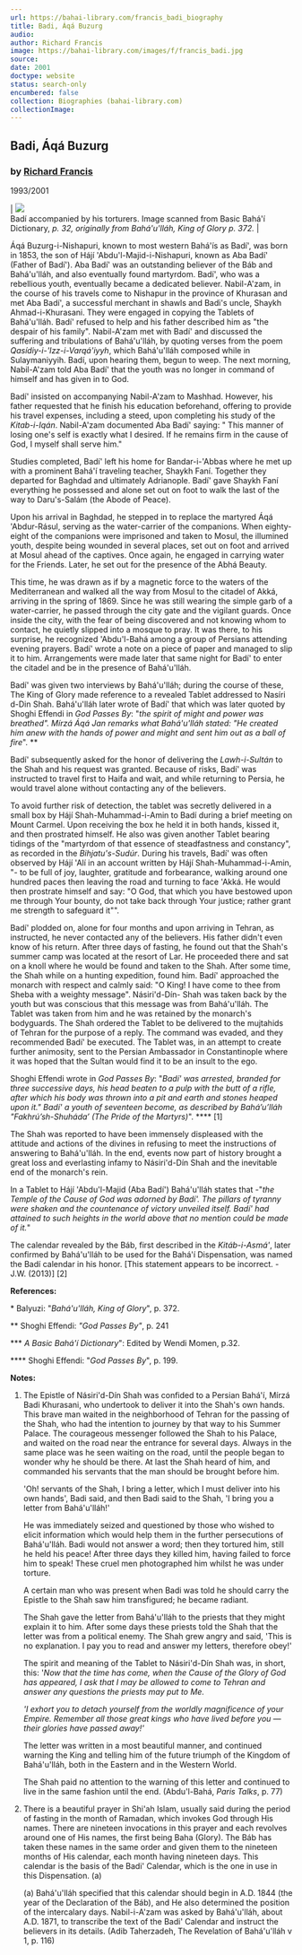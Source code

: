 ```yaml
---
url: https://bahai-library.com/francis_badi_biography
title: Badi, Áqá Buzurg
audio: 
author: Richard Francis
image: https://bahai-library.com/images/f/francis_badi.jpg
source: 
date: 2001
doctype: website
status: search-only
encumbered: false
collection: Biographies (bahai-library.com)
collectionImage: 
---
```



## Badi, Áqá Buzurg

### by [Richard Francis](https://bahai-library.com/author/Richard+Francis)

1993/2001


| ![](https://bahai-library.com/images/f/francis_badi.jpg)  
Badí accompanied by his torturers. Image scanned from Basic Bahá'í Dictionary, _p. 32, originally from _Bahá'u'lláh, King of Glory_ p. 372._ |

Áqá Buzurg-i-Nishapuri, known to most western Bahá'ís as Badí', was born in 1853, the son of Hájí 'Abdu'l-Majid-i-Nishapuri, known as Aba Badí' (Father of Badí'). Aba Badí' was an outstanding believer of the Báb and Bahá'u'lláh, and also eventually found martyrdom. Badí', who was a rebellious youth, eventually became a dedicated believer. Nabil-A'zam, in the course of his travels come to Nishapur in the province of Khurasan and met Aba Badí', a successful merchant in shawls and Badi's uncle, Shaykh Ahmad-i-Khurasani. They were engaged in copying the Tablets of Bahá'u'lláh. Badí' refused to help and his father described him as "the despair of his family". Nabil-A'zam met with Badí' and discussed the suffering and tribulations of Bahá'u'lláh, by quoting verses from the poem _Qasídiy-i-'Izz-i-Varqá'iyyh_, which Bahá'u'lláh composed while in Sulaymaniyyih. Badí, upon hearing them, begun to weep. The next morning, Nabil-A'zam told Aba Badí' that the youth was no longer in command of himself and has given in to God.

Badí' insisted on accompanying Nabil-A'zam to Mashhad. However, his father requested that he finish his education beforehand, offering to provide his travel expenses, including a steed, upon completing his study of the _Kitab-i-Iqán_. Nabil-A'zam documented Aba Badí' saying: " This manner of losing one's self is exactly what I desired. If he remains firm in the cause of God, I myself shall serve him."

Studies completed, Badí' left his home for Bandar-i-'Abbas where he met up with a prominent Bahá'í traveling teacher, Shaykh Faní. Together they departed for Baghdad and ultimately Adrianople. Badí' gave Shaykh Faní everything he possessed and alone set out on foot to walk the last of the way to Daru's-Salám (the Abode of Peace).

Upon his arrival in Baghdad, he stepped in to replace the martyred Áqá 'Abdur-Rásul, serving as the water-carrier of the companions. When eighty-eight of the companions were imprisoned and taken to Mosul, the illumined youth, despite being wounded in several places, set out on foot and arrived at Mosul ahead of the captives. Once again, he engaged in carrying water for the Friends. Later, he set out for the presence of the Abhá Beauty.

This time, he was drawn as if by a magnetic force to the waters of the Mediterranean and walked all the way from Mosul to the citadel of Akká, arriving in the spring of 1869. Since he was still wearing the simple garb of a water-carrier, he passed through the city gate and the vigilant guards. Once inside the city, with the fear of being discovered and not knowing whom to contact, he quietly slipped into a mosque to pray. It was there, to his surprise, he recognized 'Abdu'l-Bahá among a group of Persians attending evening prayers. Badí' wrote a note on a piece of paper and managed to slip it to him. Arrangements were made later that same night for Badí' to enter the citadel and be in the presence of Bahá'u'lláh.

Badí' was given two interviews by Bahá'u'lláh; during the course of these, The King of Glory made reference to a revealed Tablet addressed to Nasíri d-Din Shah. Bahá'u'lláh later wrote of Badí' that which was later quoted by Shoghi Effendi in _God Passes By_: "_the spirit of might and power was breathed". Mírzá Áqá Jan remarks what Bahá'u'lláh stated: "He created him anew with the hands of power and might and sent him out as a ball of fire_". **

Badí' subsequently asked for the honor of delivering the _Lawh-i-Sultán_ to the Shah and his request was granted. Because of risks, Badí' was instructed to travel first to Haifa and wait, and while returning to Persia, he would travel alone without contacting any of the believers.

To avoid further risk of detection, the tablet was secretly delivered in a small box by Hájí Shah-Muhammad-i-Amin to Badí during a brief meeting on Mount Carmel. Upon receiving the box he held it in both hands, kissed it, and then prostrated himself. He also was given another Tablet bearing tidings of the "martyrdom of that essence of steadfastness and constancy", as recorded in the _Bihjatu's-Sudúr_. During his travels, Badí' was often observed by Hájí 'Alí in an account written by Hájí Shah-Muhammad-i-Amin, "- to be full of joy, laughter, gratitude and forbearance, walking around one hundred paces then leaving the road and turning to face 'Akká. He would then prostrate himself and say: "O God, that which you have bestowed upon me through Your bounty, do not take back through Your justice; rather grant me strength to safeguard it"".

Badí' plodded on, alone for four months and upon arriving in Tehran, as instructed, he never contacted any of the believers. His father didn't even know of his return. After three days of fasting, he found out that the Shah's summer camp was located at the resort of Lar. He proceeded there and sat on a knoll where he would be found and taken to the Shah. After some time, the Shah while on a hunting expedition, found him. Badí' approached the monarch with respect and calmly said: "O King! I have come to thee from Sheba with a weighty message". Násiri'd-Dín- Shah was taken back by the youth but was conscious that this message was from Bahá'u'lláh. The Tablet was taken from him and he was retained by the monarch's bodyguards. The Shah ordered the Tablet to be delivered to the mujtahids of Tehran for the purpose of a reply. The command was evaded, and they recommended Badí' be executed. The Tablet was, in an attempt to create further animosity, sent to the Persian Ambassador in Constantinople where it was hoped that the Sultan would find it to be an insult to the ego.

Shoghi Effendi wrote in _God Passes By_: "_Badí' was arrested, branded for three successive days, his head beaten to a pulp with the butt of a rifle, after which his body was thrown into a pit and earth and stones heaped upon it." Badí' a youth of seventeen become, as described by Bahá’u’lláh "Fakhrú’sh-Shuháda’ (The Pride of the Martyrs)_". \*\*\*\* \[1\]

The Shah was reported to have been immensely displeased with the attitude and actions of the divines in refusing to meet the instructions of answering to Bahá'u'lláh. In the end, events now part of history brought a great loss and everlasting infamy to Násiri'd-Dín Shah and the inevitable end of the monarch's rein.

In a Tablet to Hájí 'Abdu'l-Majid (Aba Badí') Bahá'u'lláh states that -"_the Temple of the Cause of God was adorned by Badí'. The pillars of tyranny were shaken and the countenance of victory unveiled itself. Badí' had attained to such heights in the world above that no mention could be made of it._"

The calendar revealed by the Báb, first described in the _Kitáb-i-Asmá'_, later confirmed by Bahá'u'lláh to be used for the Bahá'í Dispensation, was named the Badí calendar in his honor. \[This statement appears to be incorrect. -J.W. (2013)\] \[2\]

**References:**

\* Balyuzi: "_Bahá'u'lláh, King of Glory_", p. 372.

\*\* Shoghi Effendi: _"God Passes By"_, p. 241

**\* _A Basic Bahá'í Dictionary_": Edited by Wendi Momen, p.32.

\*\*\*\* Shoghi Effendi: "_God Passes By_", p. 199.

**Notes:**

1.  The Epistle of Násiri'd-Dín Shah was confided to a Persian Bahá'í, Mírzá Badi Khurasani, who undertook to deliver it into the Shah's own hands. This brave man waited in the neighborhood of Tehran for the passing of the Shah, who had the intention to journey by that way to his Summer Palace. The courageous messenger followed the Shah to his Palace, and waited on the road near the entrance for several days. Always in the same place was he seen waiting on the road, until the people began to wonder why he should be there. At last the Shah heard of him, and commanded his servants that the man should be brought before him.  
      
    'Oh! servants of the Shah, I bring a letter, which I must deliver into his own hands', Badi said, and then Badi said to the Shah, 'I bring you a letter from Bahá'u'lláh!'  
      
    He was immediately seized and questioned by those who wished to elicit information which would help them in the further persecutions of Bahá'u'lláh. Badi would not answer a word; then they tortured him, still he held his peace! After three days they killed him, having failed to force him to speak! These cruel men photographed him whilst he was under torture.  
      
    A certain man who was present when Badi was told he should carry the Epistle to the Shah saw him transfigured; he became radiant.  
      
    The Shah gave the letter from Bahá'u'lláh to the priests that they might explain it to him. After some days these priests told the Shah that the letter was from a political enemy. The Shah grew angry and said, 'This is no explanation. I pay you to read and answer my letters, therefore obey!'  
      
    The spirit and meaning of the Tablet to Násiri'd-Dín Shah was, in short, this: '_Now that the time has come, when the Cause of the Glory of God has appeared, I ask that I may be allowed to come to Tehran and answer any questions the priests may put to Me._
    
    _'I exhort you to detach yourself from the worldly magnificence of your Empire. Remember all those great kings who have lived before you — their glories have passed away!'_  
      
    The letter was written in a most beautiful manner, and continued warning the King and telling him of the future triumph of the Kingdom of Bahá'u'lláh, both in the Eastern and in the Western World.  
      
    The Shah paid no attention to the warning of this letter and continued to live in the same fashion until the end. (Abdu'l-Bahá, _Paris Talks_, p. 77)  
    
2.  There is a beautiful prayer in Shi'ah Islam, usually said during the period of fasting in the month of Ramadan, which invokes God through His names. There are nineteen invocations in this prayer and each revolves around one of His names, the first being Baha (Glory). The Báb has taken these names in the same order and given them to the nineteen months of His calendar, each month having nineteen days. This calendar is the basis of the Badi' Calendar, which is the one in use in this Dispensation. (a)  
      
    (a) Bahá'u'lláh specified that this calendar should begin in A.D. 1844 (the year of the Declaration of the Báb), and He also determined the position of the intercalary days. Nabil-i-A'zam was asked by Bahá'u'lláh, about A.D. 1871, to transcribe the text of the Badi' Calendar and instruct the believers in its details. (Adib Taherzadeh, The Revelation of Bahá'u'lláh v 1, p. 116)